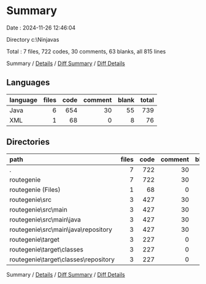 # Summary

Date : 2024-11-26 12:46:04

Directory c:\\Ninjavas

Total : 7 files,  722 codes, 30 comments, 63 blanks, all 815 lines

Summary / [Details](details.md) / [Diff Summary](diff.md) / [Diff Details](diff-details.md)

## Languages
| language | files | code | comment | blank | total |
| :--- | ---: | ---: | ---: | ---: | ---: |
| Java | 6 | 654 | 30 | 55 | 739 |
| XML | 1 | 68 | 0 | 8 | 76 |

## Directories
| path | files | code | comment | blank | total |
| :--- | ---: | ---: | ---: | ---: | ---: |
| . | 7 | 722 | 30 | 63 | 815 |
| routegenie | 7 | 722 | 30 | 63 | 815 |
| routegenie (Files) | 1 | 68 | 0 | 8 | 76 |
| routegenie\\src | 3 | 427 | 30 | 54 | 511 |
| routegenie\\src\\main | 3 | 427 | 30 | 54 | 511 |
| routegenie\\src\\main\\java | 3 | 427 | 30 | 54 | 511 |
| routegenie\\src\\main\\java\\repository | 3 | 427 | 30 | 54 | 511 |
| routegenie\\target | 3 | 227 | 0 | 1 | 228 |
| routegenie\\target\\classes | 3 | 227 | 0 | 1 | 228 |
| routegenie\\target\\classes\\repository | 3 | 227 | 0 | 1 | 228 |

Summary / [Details](details.md) / [Diff Summary](diff.md) / [Diff Details](diff-details.md)